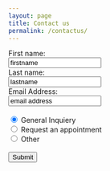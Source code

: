 ```yaml
---
layout: page
title: Contact us
permalink: /contactus/
---
```



<form action="action_page.php">

  First name:<br>
  <input type="text" name="firstname" value="firstname">
  <br>
  Last name:<br>
  <input type="text" name="lastname" value="lastname">
  <br>
  Email Address:<br>
  <input type="text" name="emailaddress" value="email address">
  <br>
 <br>
  <input type="radio" name="gender" value="male" checked> General Inquiery<br>
  <input type="radio" name="gender" value="female"> Request an appointment<br>
  <input type="radio" name="gender" value="other"> Other <br><br>
<input type="submit" value="Submit">
</form> 


